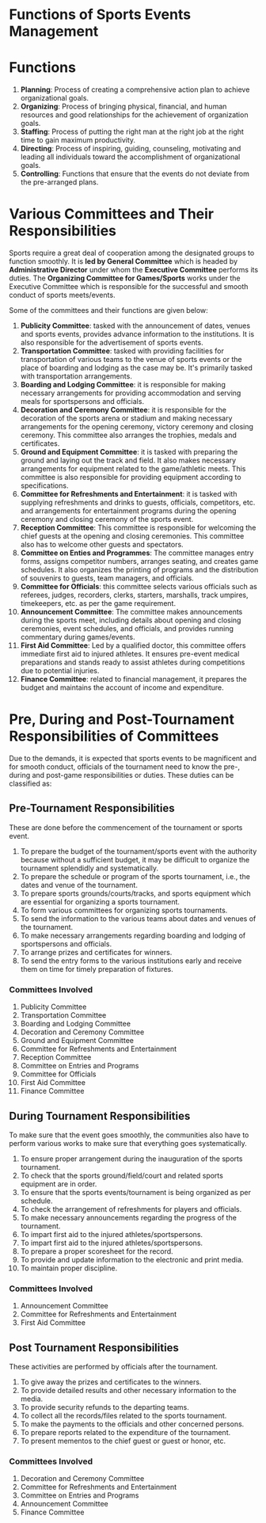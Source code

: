 # Functions of Sports Events Management

# Functions

1. **Planning**: Process of creating a comprehensive action plan to achieve organizational goals.
2. **Organizing**: Process of bringing physical, financial, and human resources and good relationships for the achievement of organization goals.
3. **Staffing**: Process of putting the right man at the right job at the right time to gain maximum productivity.
4. **Directing**: Process of inspiring, guiding, counseling, motivating and leading all individuals toward the accomplishment of organizational goals.
5. **Controlling**: Functions that ensure that the events do not deviate from the pre-arranged plans.

# Various Committees and Their Responsibilities

Sports require a great deal of cooperation among the designated groups to function smoothly. It is **led by General Committee** which is headed by **Administrative Director** under whom the **Executive Committee** performs its duties. The **Organizing Committee for Games/Sports** works under the Executive Committee which is responsible for the successful and smooth conduct of sports meets/events.

Some of the committees and their functions are given below:

1. **Publicity Committee**: tasked with the announcement of dates, venues and sports events, provides advance information to the institutions. It is also responsible for the advertisement of sports events.
2. **Transportation Committee**: tasked with providing facilities for transportation of various teams to the venue of sports events or the place of boarding and lodging as the case may be. It's primarily tasked with transportation arrangements.
3. **Boarding and Lodging Committee**: it is responsible for making necessary arrangements for providing accommodation and serving meals for sportspersons and officials. 
4. **Decoration and Ceremony Committee**: it is responsible for the decoration of the sports arena or stadium and making necessary arrangements for the opening ceremony, victory ceremony and closing ceremony. This committee also arranges the trophies, medals and certificates. 
5. **Ground and Equipment Committee**: it is tasked with preparing the ground and laying out the track and field. It also makes necessary arrangements for equipment related to the game/athletic meets. This committee is also responsible for providing equipment according to specifications.
6. **Committee for Refreshments and Entertainment**: it is tasked with supplying refreshments and drinks to guests, officials, competitors, etc. and arrangements for entertainment programs during the opening ceremony and closing ceremony of the sports event. 
7. **Reception Committee**: This committee is responsible for welcoming the chief guests at the opening and closing ceremonies. This committee also has to welcome other guests and spectators. 
8. **Committee on Enties and Programmes**: The committee manages entry forms, assigns competitor numbers, arranges seating, and creates game schedules. It also organizes the printing of programs and the distribution of souvenirs to guests, team managers, and officials.
9. **Committee for Officials**: this committee selects various officials such as referees, judges, recorders, clerks, starters, marshalls, track umpires, timekeepers, etc. as per the game requirement. 
10. **Announcement Committee**: The committee makes announcements during the sports meet, including details about opening and closing ceremonies, event schedules, and officials, and provides running commentary during games/events.
11. **First Aid Committee**: Led by a qualified doctor, this committee offers immediate first aid to injured athletes. It ensures pre-event medical preparations and stands ready to assist athletes during competitions due to potential injuries.
12. **Finance Committee**: related to financial management, it prepares the budget and maintains the account of income and expenditure. 

# Pre, During and Post-Tournament Responsibilities of Committees 
Due to the demands, it is expected that sports events to be magnificent and for smooth conduct, officials of the tournament need to know the pre-, during and post-game responsibilities or duties. These duties can be classified as:

## Pre-Tournament Responsibilities
These are done before the commencement of the tournament or sports event. 

1. To prepare the budget of the tournament/sports event with the authority because without a sufficient budget, it may be difficult to organize the tournament splendidly and systematically. 
2. To prepare the schedule or program of the sports tournament, i.e., the dates and venue of the tournament. 
3. To prepare sports grounds/courts/tracks, and sports equipment which are essential for organizing a sports tournament. 
4. To form various committees for organizing sports tournaments.
5. To send the information to the various teams about dates and venues of the tournament. 
6. To make necessary arrangements regarding boarding and lodging of sportspersons and officials. 
7. To arrange prizes and certificates for winners. 
8. To send the entry forms to the various institutions early and receive them on time for timely preparation of fixtures. 

### Committees Involved 

1. Publicity Committee
2. Transportation Committee
3. Boarding and Lodging Committee
4. Decoration and Ceremony Committee
5. Ground and Equipment Committee
6. Committee for Refreshments and Entertainment
7. Reception Committee
8. Committee on Entries and Programs
9. Committee for Officials
10. First Aid Committee
11. Finance Committee

## During Tournament Responsibilities
To make sure that the event goes smoothly, the communities also have to perform various works to make sure that everything goes systematically. 

1. To ensure proper arrangement during the inauguration of the sports tournament. 
2. To check that the sports ground/field/court and related sports equipment are in order. 
3. To ensure that the sports events/tournament is being organized as per schedule. 
4. To check the arrangement of refreshments for players and officials. 
5. To make necessary announcements regarding the progress of the tournament. 
6. To impart first aid to the injured athletes/sportspersons. 
7. To impart first aid to the injured athletes/sportspersons.
8. To prepare a proper scoresheet for the record. 
9. To provide and update information to the electronic and print media. 
10. To maintain proper discipline. 

### Committees Involved 
1. Announcement Committee
2. Committee for Refreshments and Entertainment
3. First Aid Committee

## Post Tournament Responsibilities 
These activities are performed by officials after the tournament. 

1. To give away the prizes and certificates to the winners. 
2. To provide detailed results and other necessary information to the media. 
3. To provide security refunds to the departing teams. 
4. To collect all the records/files related to the sports tournament. 
5. To make the payments to the officials and other concerned persons. 
6. To prepare reports related to the expenditure of the tournament. 
7. To present mementos to the chief guest or guest or honor, etc.

### Committees Involved 
1. Decoration and Ceremony Committee
2. Committee for Refreshments and Entertainment
3. Committee on Entries and Programs
4. Announcement Committee
5. Finance Committee